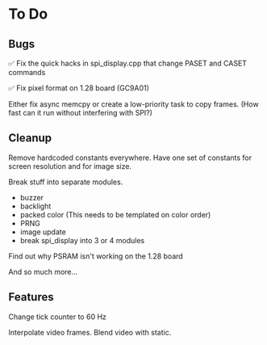 # To Do

## Bugs

&#x2705; Fix the quick hacks in spi_display.cpp that change PASET
and CASET commands

&#x2705; Fix pixel format on 1.28 board (GC9A01)

Either fix async memcpy or create a low-priority task to copy
frames.  (How fast can it run without interfering with SPI?)

## Cleanup

Remove hardcoded constants everywhere.  Have one set of constants
for screen resolution and for image size.

Break stuff into separate modules.

  * buzzer
  * backlight
  * packed color  (This needs to be templated on color order)
  * PRNG
  * image update
  * break spi_display into 3 or 4 modules

Find out why PSRAM isn't working on the 1.28 board

And so much more...

## Features

Change tick counter to 60 Hz

Interpolate video frames.  Blend video with static.
